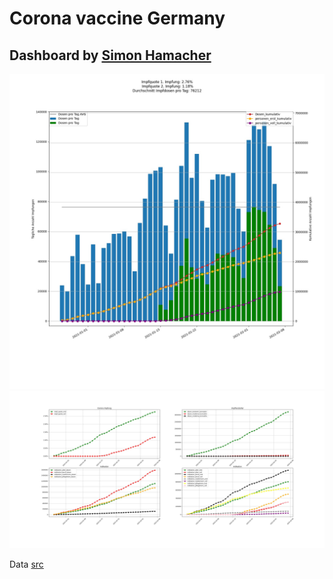 # Corona vaccine Germany 
## Dashboard by [Simon Hamacher](https://www.shamacher.eu)
<img src="Impfungen-Corona-01.jpg" alt="Corona-1" title="optionaler Titel" />
<img src="Impfungen-Corona-02.jpg" alt="Corona-1" title="optionaler Titel" />


Data [src](https://impfdashboard.de/)
